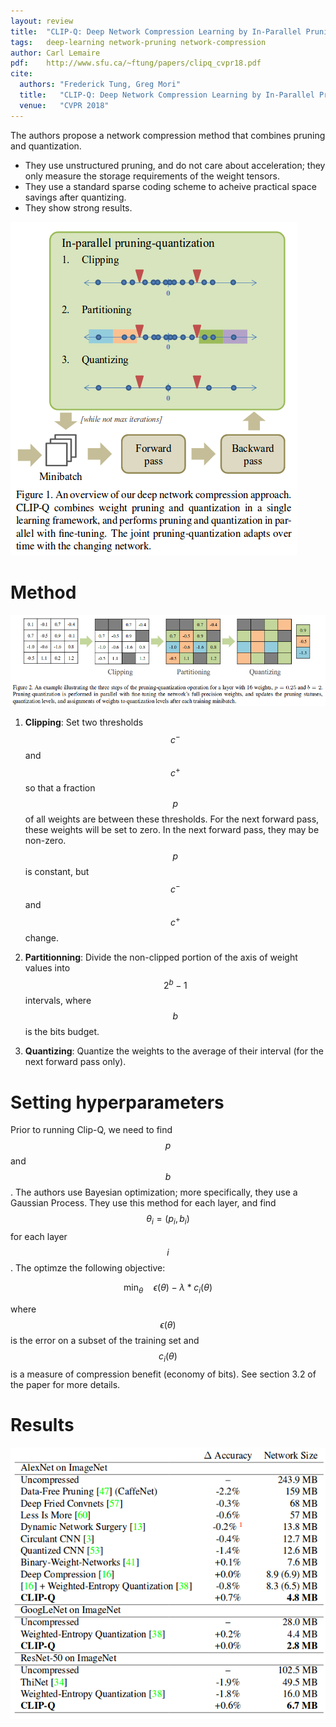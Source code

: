 ```yaml
---
layout: review
title:  "CLIP-Q: Deep Network Compression Learning by In-Parallel Pruning-Quantization"
tags:   deep-learning network-pruning network-compression
author: Carl Lemaire
pdf:    http://www.sfu.ca/~ftung/papers/clipq_cvpr18.pdf
cite:
  authors: "Frederick Tung, Greg Mori"
  title:   "CLIP-Q: Deep Network Compression Learning by In-Parallel Pruning-Quantization"
  venue:   "CVPR 2018"
---
```


The authors propose a network compression method that combines pruning and quantization.

* They use unstructured pruning, and do not care about acceleration; they only measure the storage requirements of the weight tensors.
* They use a standard sparse coding scheme to acheive practical space savings after quantizing.
* They show strong results.

![](/deep-learning/images/clipq/fig1.png)

# Method

![](/deep-learning/images/clipq/fig2.png)

1. **Clipping**: Set two thresholds $$c^-$$ and $$c^+$$ so that a fraction $$p$$ of all weights are between these thresholds. For the next forward pass, these weights will be set to zero. In the next forward pass, they may be non-zero. $$p$$ is constant, but $$c^-$$ and $$c^+$$ change.

2. **Partitionning**: Divide the non-clipped portion of the axis of weight values into $$2^b-1$$ intervals, where $$b$$ is the bits budget.

3. **Quantizing**: Quantize the weights to the average of their interval (for the next forward pass only).

# Setting hyperparameters

Prior to running Clip-Q, we need to find $$p$$ and $$b$$. The authors use Bayesian optimization; more specifically, they use a Gaussian Process. They use this method for each layer, and find $$\theta_i = (p_i, b_i)$$ for each layer $$i$$. The optimze the following objective:

$$\mathrm{min}_{\theta} \quad \epsilon(\theta) - \lambda * c_i(\theta)$$

where $$\epsilon(\theta)$$ is the error on a subset of the training set and $$c_i(\theta)$$ is a measure of compression benefit (economy of bits). See section 3.2 of the paper for more details.

# Results

![](/deep-learning/images/clipq/table4.png)